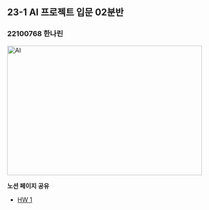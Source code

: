 ## 23-1 AI 프로젝트 입문 02분반
### 22100768 한나린
<img src="https://cdn.pixabay.com/photo/2021/11/04/06/27/artificial-intelligence-6767502_960_720.jpg" width="450px" height="300px" alt="AI"></img>

**노션 페이지 공유**    
- [HW 1](https://narinhan.notion.site/HW-1-10114e5fc3094810b26051ac10195f48)


